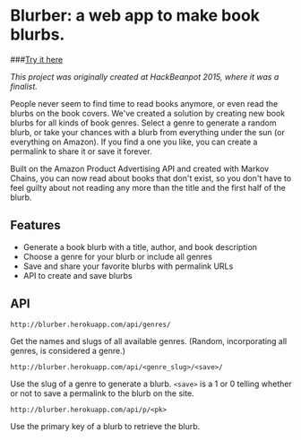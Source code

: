 # Blurber: a web app to make book blurbs.

###[Try it here](http://blurber.herokuapp.com/)

*This project was originally created at HackBeanpot 2015, where it was a finalist.*

People never seem to find time to read books anymore, or even read the blurbs on the book covers. We've created a solution by creating new book blurbs for all kinds of book genres. Select a genre to generate a random blurb, or take your chances with a blurb from everything under the sun (or everything on Amazon). If you find a one you like, you can create a permalink to share it or save it forever.

Built on the Amazon Product Advertising API and created with Markov Chains, you can now read about books that don't exist, so you don't have to feel guilty about not reading any more than the title and the first half of the blurb.

## Features

- Generate a book blurb with a title, author, and book description
- Choose a genre for your blurb or include all genres
- Save and share your favorite blurbs with permalink URLs
- API to create and save blurbs

## API

`http://blurber.herokuapp.com/api/genres/`

Get the names and slugs of all available genres. (Random, incorporating all genres, is considered a genre.)

`http://blurber.herokuapp.com/api/<genre_slug>/<save>/`

Use the slug of a genre to generate a blurb. `<save>` is a 1 or 0 telling whether or not to save a permalink to the blurb on the site.

`http://blurber.herokuapp.com/api/p/<pk>`

Use the primary key <pk> of a blurb to retrieve the blurb.
